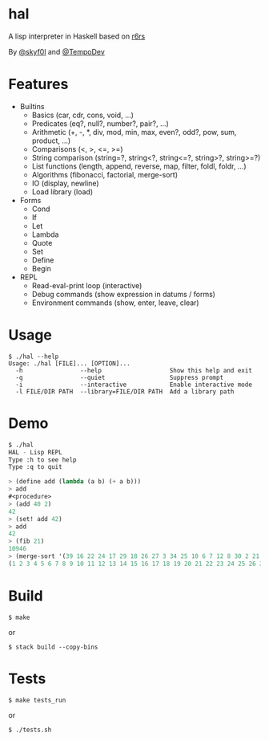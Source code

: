 # hal

A lisp interpreter in Haskell based on [r6rs](http://www.r6rs.org/)

By [@skyf0l](https://github.com/skyf0l) and [@TempoDev](https://github.com/TempoDev)

# Features

- Builtins
  - Basics (car, cdr, cons, void, ...)
  - Predicates (eq?, null?, number?, pair?, ...)
  - Arithmetic (+, -, \*, div, mod, min, max, even?, odd?, pow, sum, product, ...)
  - Comparisons (<, >, <=, >=)
  - String comparison (string=?, string<?, string<=?, string>?, string>=?)
  - List functions (length, append, reverse, map, filter, foldl, foldr, ...)
  - Algorithms (fibonacci, factorial, merge-sort)
  - IO (display, newline)
  - Load library (load)
- Forms
  - Cond
  - If
  - Let
  - Lambda
  - Quote
  - Set
  - Define
  - Begin
- REPL
  - Read-eval-print loop (interactive)
  - Debug commands (show expression in datums / forms)
  - Environment commands (show, enter, leave, clear)

# Usage

```
$ ./hal --help
Usage: ./hal [FILE]... [OPTION]...
  -h                --help                   Show this help and exit
  -q                --quiet                  Suppress prompt
  -i                --interactive            Enable interactive mode
  -l FILE/DIR PATH  --library=FILE/DIR PATH  Add a library path
```

# Demo

```lisp
$ ./hal
HAL - Lisp REPL
Type :h to see help
Type :q to quit

> (define add (lambda (a b) (+ a b)))
> add
#<procedure>
> (add 40 2)
42
> (set! add 42)
> add
42
> (fib 21)
10946
> (merge-sort '(39 16 22 24 17 29 18 26 27 3 34 25 10 6 7 12 8 30 2 21 13 36 14 38 32 41 40 4 35 19 5 33 23 9 15 31 28 20 42 37 11 1))
(1 2 3 4 5 6 7 8 9 10 11 12 13 14 15 16 17 18 19 20 21 22 23 24 25 26 27 28 29 30 31 32 33 34 35 36 37 38 39 40 41 42)
```

# Build

```
$ make
```

or

```
$ stack build --copy-bins
```

# Tests

```
$ make tests_run
```

or

```
$ ./tests.sh
```
